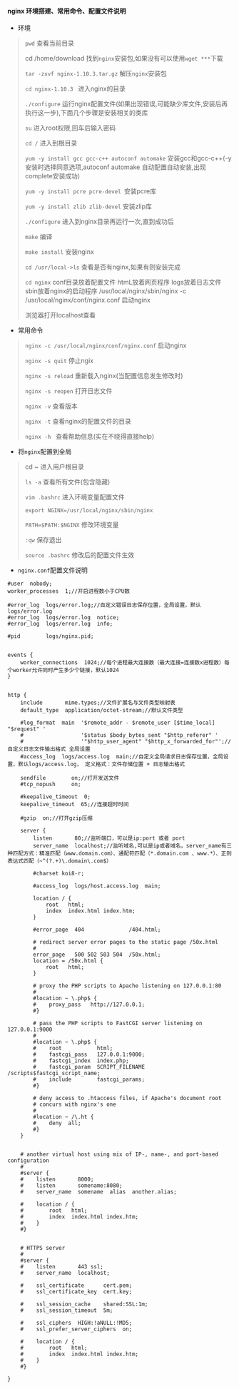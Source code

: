 #### nginx 环境搭建、常用命令、配置文件说明

- 环境

> `pwd`  查看当前目录	
>
> cd /home/download  找到`nginx`安装包,如果没有可以使用`wget ***`下载
>
> `tar -zxvf nginx-1.10.3.tar.gz` 	解压`nginx`安装包	
>
> `cd nginx-1.10.3 `	进入nginx的目录	
>
> `./configure`		运行nginx配置文件(如果出现错误,可能缺少库文件,安装后再执行这一步),下面几个步骤是安装相关的类库		
>
> `su` 	进入root权限,回车后输入密码		
>
> `cd /`	进入到根目录		
>
> `yum -y install gcc gcc-c++ autoconf automake` 	安装gcc和gcc-c++(-y安装时选择同意选项,autoconf automake 自动配置自动安装,出现complete安装成功)		
>
> `yum -y install pcre pcre-devel `安装pcre库		
>
> `yum -y install zlib zlib-devel` 安装zlip库	
>
> `./configure` 	进入到nginx目录再运行一次,直到成功后	
>
> `make` 	编译	
>
> `make install` 安装nginx	
>
> `cd /usr/local->ls`	查看是否有nginx,如果有则安装完成	
>
> `cd nginx`	conf目录放着配置文件 htmL放着网页程序 logs放着日志文件 sbin放着nginx的启动程序	/usr/local/nginx/sbin/nginx -c /usr/local/nginx/conf/nginx.conf 	 启动nginx	
>
> 浏览器打开localhost查看

- 常用命令

> `nginx -c /usr/local/nginx/conf/nginx.conf`  启动nginx
>
> `nginx -s quit` 		停止ngix
>
> `nginx -s reload` 	重新载入nginx(当配置信息发生修改时)
>
> `nginx -s reopen` 	打开日志文件
>
> `nginx -v`			查看版本
>
> `nginx -t`			查看nginx的配置文件的目录
>
> `nginx -h ` 			查看帮助信息(实在不晓得直接help)

- 将`nginx`配置到全局

> cd ~	进入用户根目录
>
> `ls -a`	查看所有文件(包含隐藏)
>
> `vim .bashrc` 进入环境变量配置文件
>
> `export NGINX=/usr/local/nginx/sbin/nginx`
>
> `PATH=$PATH:$NGINX`	修改环境变量
>
> `:qw` 保存退出 
>
> `source .bashrc` 修改后的配置文件生效

- `nginx.conf`配置文件说明

~~~
#user  nobody;
worker_processes  1;//开启进程数小于CPU数

#error_log  logs/error.log;//自定义错误日志保存位置，全局设置，默认logs/error.log
#error_log  logs/error.log  notice;
#error_log  logs/error.log  info;

#pid        logs/nginx.pid;


events {
    worker_connections  1024;//每个进程最大连接数（最大连接=连接数x进程数）每个worker允许同时产生多少个链接，默认1024
}


http {
    include       mime.types;//文件扩展名与文件类型映射表
    default_type  application/octet-stream;//默认文件类型

    #log_format  main  '$remote_addr - $remote_user [$time_local] "$request" '
    #                  '$status $body_bytes_sent "$http_referer" '
    #                  '"$http_user_agent" "$http_x_forwarded_for"';//自定义日志文件输出格式 全局设置
    #access_log  logs/access.log  main;//自定义全局请求日志保存位置，全局设置，默认logs/access.log， 定义格式：文件存储位置 + 日志输出格式

    sendfile        on;//打开发送文件
    #tcp_nopush     on;

    #keepalive_timeout  0;
    keepalive_timeout  65;//连接超时时间

    #gzip  on;//打开gzip压缩

    server {
        listen       80;//监听端口，可以是ip:port 或者 port
        server_name  localhost;//监听域名,可以是ip或者域名，server_name有三种匹配方式：精准匹配（www.domain.com）、通配符匹配（*.domain.com 、www.*）、正则表达式匹配（~^(?.+)\.domain\.com$）

        #charset koi8-r;

        #access_log  logs/host.access.log  main;

        location / {
            root   html;
            index  index.html index.htm;
        }

        #error_page  404              /404.html;

        # redirect server error pages to the static page /50x.html
        #
        error_page   500 502 503 504  /50x.html;
        location = /50x.html {
            root   html;
        }

        # proxy the PHP scripts to Apache listening on 127.0.0.1:80
        #
        #location ~ \.php$ {
        #    proxy_pass   http://127.0.0.1;
        #}

        # pass the PHP scripts to FastCGI server listening on 127.0.0.1:9000
        #
        #location ~ \.php$ {
        #    root           html;
        #    fastcgi_pass   127.0.0.1:9000;
        #    fastcgi_index  index.php;
        #    fastcgi_param  SCRIPT_FILENAME  /scripts$fastcgi_script_name;
        #    include        fastcgi_params;
        #}

        # deny access to .htaccess files, if Apache's document root
        # concurs with nginx's one
        #
        #location ~ /\.ht {
        #    deny  all;
        #}
    }


    # another virtual host using mix of IP-, name-, and port-based configuration
    #
    #server {
    #    listen       8000;
    #    listen       somename:8080;
    #    server_name  somename  alias  another.alias;

    #    location / {
    #        root   html;
    #        index  index.html index.htm;
    #    }
    #}


    # HTTPS server
    #
    #server {
    #    listen       443 ssl;
    #    server_name  localhost;

    #    ssl_certificate      cert.pem;
    #    ssl_certificate_key  cert.key;

    #    ssl_session_cache    shared:SSL:1m;
    #    ssl_session_timeout  5m;

    #    ssl_ciphers  HIGH:!aNULL:!MD5;
    #    ssl_prefer_server_ciphers  on;

    #    location / {
    #        root   html;
    #        index  index.html index.htm;
    #    }
    #}

}
~~~







